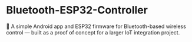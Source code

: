 # Bluetooth-ESP32-Controller
📡 A simple Android app and ESP32 firmware for Bluetooth-based wireless control — built as a proof of concept for a larger IoT integration project.
